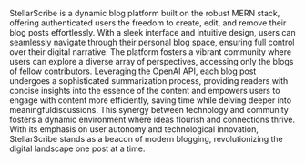StellarScribe is a dynamic blog platform built on the robust MERN stack, offering authenticated users the freedom to create, edit, and remove their blog posts effortlessly. With a sleek interface and intuitive design, users can seamlessly navigate through their personal blog space, ensuring full control over their digital narrative. 
The platform fosters a vibrant community where users can explore a diverse array of perspectives, accessing only the blogs of fellow contributors. Leveraging the OpenAI API, each blog post undergoes a sophisticated summarization process, providing readers with concise insights into the essence of the content and empowers users to engage with content more efficiently, saving time while delving deeper into meaningfuldiscussions. This synergy between technology and community fosters a dynamic environment where ideas flourish and connections thrive. 
With its emphasis on user autonomy and technological innovation, StellarScribe stands as a beacon of modern blogging, revolutionizing the digital landscape one post at a time.
